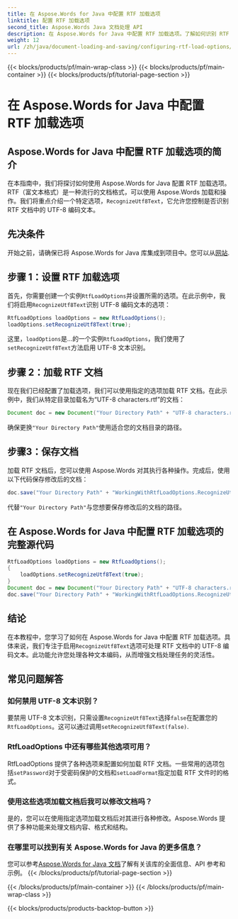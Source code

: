 ```yaml
---
title: 在 Aspose.Words for Java 中配置 RTF 加载选项
linktitle: 配置 RTF 加载选项
second_title: Aspose.Words Java 文档处理 API
description: 在 Aspose.Words for Java 中配置 RTF 加载选项。了解如何识别 RTF 文档中的 UTF-8 文本。带有代码示例的分步指南。
weight: 12
url: /zh/java/document-loading-and-saving/configuring-rtf-load-options/
---
```


{{< blocks/products/pf/main-wrap-class >}}
{{< blocks/products/pf/main-container >}}
{{< blocks/products/pf/tutorial-page-section >}}

# 在 Aspose.Words for Java 中配置 RTF 加载选项


## Aspose.Words for Java 中配置 RTF 加载选项的简介

在本指南中，我们将探讨如何使用 Aspose.Words for Java 配置 RTF 加载选项。RTF（富文本格式）是一种流行的文档格式，可以使用 Aspose.Words 加载和操作。我们将重点介绍一个特定选项，`RecognizeUtf8Text`，它允许您控制是否识别 RTF 文档中的 UTF-8 编码文本。

## 先决条件

开始之前，请确保已将 Aspose.Words for Java 库集成到项目中。您可以从[网站](https://releases.aspose.com/words/java/).

## 步骤 1：设置 RTF 加载选项

首先，你需要创建一个实例`RtfLoadOptions`并设置所需的选项。在此示例中，我们将启用`RecognizeUtf8Text`识别 UTF-8 编码文本的选项：

```java
RtfLoadOptions loadOptions = new RtfLoadOptions();
loadOptions.setRecognizeUtf8Text(true);
```

这里，`loadOptions`是...的一个实例`RtfLoadOptions`，我们使用了`setRecognizeUtf8Text`方法启用 UTF-8 文本识别。

## 步骤 2：加载 RTF 文档

现在我们已经配置了加载选项，我们可以使用指定的选项加载 RTF 文档。在此示例中，我们从特定目录加载名为“UTF-8 characters.rtf”的文档：

```java
Document doc = new Document("Your Directory Path" + "UTF-8 characters.rtf", loadOptions);
```

确保更换`"Your Directory Path"`使用适合您的文档目录的路径。

## 步骤3：保存文档

加载 RTF 文档后，您可以使用 Aspose.Words 对其执行各种操作。完成后，使用以下代码保存修改后的文档：

```java
doc.save("Your Directory Path" + "WorkingWithRtfLoadOptions.RecognizeUtf8Text.rtf");
```

代替`"Your Directory Path"`与您想要保存修改后的文档的路径。

## 在 Aspose.Words for Java 中配置 RTF 加载选项的完整源代码

```java
RtfLoadOptions loadOptions = new RtfLoadOptions();
{
	loadOptions.setRecognizeUtf8Text(true);
}
Document doc = new Document("Your Directory Path" + "UTF-8 characters.rtf", loadOptions);
doc.save("Your Directory Path" + "WorkingWithRtfLoadOptions.RecognizeUtf8Text.rtf");
```

## 结论

在本教程中，您学习了如何在 Aspose.Words for Java 中配置 RTF 加载选项。具体来说，我们专注于启用`RecognizeUtf8Text`选项可处理 RTF 文档中的 UTF-8 编码文本。此功能允许您处理各种文本编码，从而增强文档处理任务的灵活性。

## 常见问题解答

### 如何禁用 UTF-8 文本识别？

要禁用 UTF-8 文本识别，只需设置`RecognizeUtf8Text`选择`false`在配置您的`RtfLoadOptions`。这可以通过调用`setRecognizeUtf8Text(false)`.

### RtfLoadOptions 中还有哪些其他选项可用？

 RtfLoadOptions 提供了各种选项来配置如何加载 RTF 文档。一些常用的选项包括`setPassword`对于受密码保护的文档和`setLoadFormat`指定加载 RTF 文件时的格式。

### 使用这些选项加载文档后我可以修改文档吗？

是的，您可以在使用指定选项加载文档后对其进行各种修改。Aspose.Words 提供了多种功能来处理文档内容、格式和结构。

### 在哪里可以找到有关 Aspose.Words for Java 的更多信息？

您可以参考[Aspose.Words for Java 文档](https://reference.aspose.com/words/java/)了解有关该库的全面信息、API 参考和示例。
{{< /blocks/products/pf/tutorial-page-section >}}

{{< /blocks/products/pf/main-container >}}
{{< /blocks/products/pf/main-wrap-class >}}

{{< blocks/products/products-backtop-button >}}
